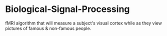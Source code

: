 # Biological-Signal-Processing
fMRI algorithm that will measure a subject's visual cortex while as they view pictures of famous &amp; non-famous people.
